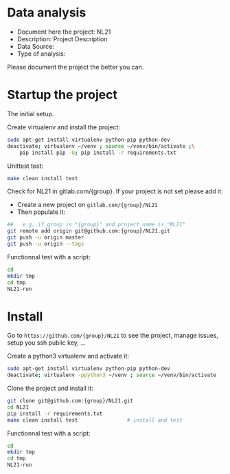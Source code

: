 # Data analysis
- Document here the project: NL21
- Description: Project Description
- Data Source:
- Type of analysis:

Please document the project the better you can.

# Startup the project

The initial setup.

Create virtualenv and install the project:
```bash
sudo apt-get install virtualenv python-pip python-dev
deactivate; virtualenv ~/venv ; source ~/venv/bin/activate ;\
    pip install pip -U; pip install -r requirements.txt
```

Unittest test:
```bash
make clean install test
```

Check for NL21 in gitlab.com/{group}.
If your project is not set please add it:

- Create a new project on `gitlab.com/{group}/NL21`
- Then populate it:

```bash
##   e.g. if group is "{group}" and project_name is "NL21"
git remote add origin git@github.com:{group}/NL21.git
git push -u origin master
git push -u origin --tags
```

Functionnal test with a script:

```bash
cd
mkdir tmp
cd tmp
NL21-run
```

# Install

Go to `https://github.com/{group}/NL21` to see the project, manage issues,
setup you ssh public key, ...

Create a python3 virtualenv and activate it:

```bash
sudo apt-get install virtualenv python-pip python-dev
deactivate; virtualenv -ppython3 ~/venv ; source ~/venv/bin/activate
```

Clone the project and install it:

```bash
git clone git@github.com:{group}/NL21.git
cd NL21
pip install -r requirements.txt
make clean install test                # install and test
```
Functionnal test with a script:

```bash
cd
mkdir tmp
cd tmp
NL21-run
```
